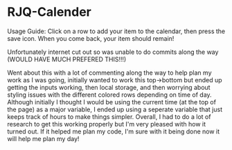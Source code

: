 # RJQ-Calender

Usage Guide: Click on a row to add your item to the calendar, then press the save icon. When you come back, your item should remain!

Unfortunately internet cut out so was unable to do commits along the way (WOULD HAVE MUCH PREFERED THIS!!!)

Went about this with a lot of commenting along the way to help plan my work as I was going, initially wanted to work this top->bottom but ended up getting the inputs working, then local storage, and then worrying about styling issues with the different colored rows depending on time of day. Although initially I thought I would be using the current time (at the top of the page) as a major variable, I ended up using a seperate variable that just keeps track of hours to make things simpler. Overall, I had to do a lot of research to get this working properly but I'm very pleased with how it turned out. If it helped me plan my code, I'm sure with it being done now it will help me plan my day!
